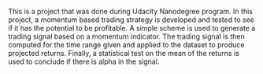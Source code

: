This is a project that was done during Udacity Nanodegree program.
In this project, a momentum based trading strategy is developed and tested to see if it has the potential to be profitable. A simple scheme is used to generate a trading signal based on a momentum indicator. 
The trading signal is then computed for the time range given and applied to the dataset to produce projected returns. 
Finally, a statistical test on the mean of the returns is used to conclude if there is alpha in the signal.
